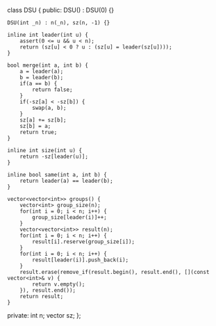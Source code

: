 class DSU {
public:
	DSU() : DSU(0) {}

	DSU(int _n) : n(_n), sz(n, -1) {}
	
	inline int leader(int u) {
		assert(0 <= u && u < n);
		return (sz[u] < 0 ? u : (sz[u] = leader(sz[u])));
	}
	
	bool merge(int a, int b) {
		a = leader(a);
		b = leader(b);
		if(a == b) {
			return false;
		}
		if(-sz[a] < -sz[b]) {
			swap(a, b);
		}
		sz[a] += sz[b];
		sz[b] = a;
		return true;
	}
	
	inline int size(int u) {
		return -sz[leader(u)];
	}

	inline bool same(int a, int b) {
		return leader(a) == leader(b);
	}

	vector<vector<int>> groups() {
		vector<int> group_size(n);
		for(int i = 0; i < n; i++) {
			group_size[leader(i)]++;
		}
		vector<vector<int>> result(n);
		for(int i = 0; i < n; i++) {
			result[i].reserve(group_size[i]);
		}
		for(int i = 0; i < n; i++) {
			result[leader(i)].push_back(i);
		}
		result.erase(remove_if(result.begin(), result.end(), [](const vector<int>& v) {
			return v.empty();
		}), result.end());
		return result;
	}

private:
	int n;
	vector<int> sz;
};
